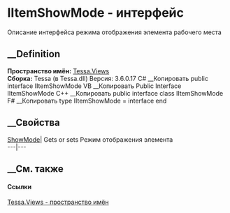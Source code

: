 # IItemShowMode - интерфейс
Описание интерфейса режима отображения элемента рабочего места
## __Definition
 **Пространство имён:** [Tessa.Views](N_Tessa_Views.htm)  
 **Сборка:** Tessa (в Tessa.dll) Версия: 3.6.0.17
C# __Копировать
     public interface IItemShowMode
VB __Копировать
     Public Interface IItemShowMode
C++ __Копировать
     public interface class IItemShowMode
F# __Копировать
     type IItemShowMode = interface end
##  __Свойства
[ShowMode](P_Tessa_Views_IItemShowMode_ShowMode.htm)|  Gets or sets Режим
отображения элемента  
---|---  
## __См. также
#### Ссылки
[Tessa.Views - пространство имён](N_Tessa_Views.htm)

